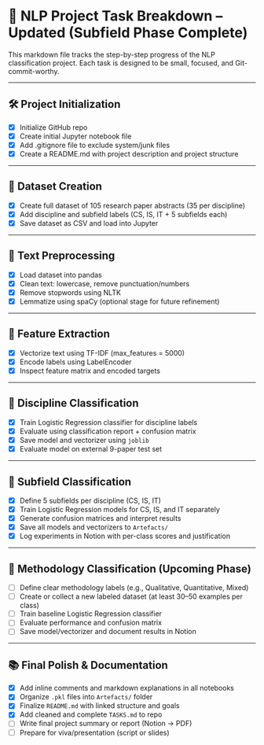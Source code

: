 # 📝 NLP Project Task Breakdown – Updated (Subfield Phase Complete)

This markdown file tracks the step-by-step progress of the NLP classification project. Each task is designed to be small, focused, and Git-commit-worthy.

---

## 🛠 Project Initialization

- [x] Initialize GitHub repo
- [x] Create initial Jupyter notebook file
- [x] Add .gitignore file to exclude system/junk files
- [x] Create a README.md with project description and project structure

---

## 📄 Dataset Creation

- [x] Create full dataset of 105 research paper abstracts (35 per discipline)
- [x] Add discipline and subfield labels (CS, IS, IT + 5 subfields each)
- [x] Save dataset as CSV and load into Jupyter

---

## 🧹 Text Preprocessing

- [x] Load dataset into pandas
- [x] Clean text: lowercase, remove punctuation/numbers
- [x] Remove stopwords using NLTK
- [x] Lemmatize using spaCy (optional stage for future refinement)

---

## 🔢 Feature Extraction

- [x] Vectorize text using TF-IDF (max_features = 5000)
- [x] Encode labels using LabelEncoder
- [x] Inspect feature matrix and encoded targets

---

## 🧠 Discipline Classification

- [x] Train Logistic Regression classifier for discipline labels
- [x] Evaluate using classification report + confusion matrix
- [x] Save model and vectorizer using `joblib`
- [x] Evaluate model on external 9-paper test set

---

## 🔁 Subfield Classification

- [x] Define 5 subfields per discipline (CS, IS, IT)
- [x] Train Logistic Regression models for CS, IS, and IT separately
- [x] Generate confusion matrices and interpret results
- [x] Save all models and vectorizers to `Artefacts/`
- [x] Log experiments in Notion with per-class scores and justification

---

## 🧪 Methodology Classification (Upcoming Phase)

- [ ] Define clear methodology labels (e.g., Qualitative, Quantitative, Mixed)
- [ ] Create or collect a new labeled dataset (at least 30–50 examples per class)
- [ ] Train baseline Logistic Regression classifier
- [ ] Evaluate performance and confusion matrix
- [ ] Save model/vectorizer and document results in Notion

---

## 📚 Final Polish & Documentation

- [x] Add inline comments and markdown explanations in all notebooks
- [x] Organize `.pkl` files into `Artefacts/` folder
- [x] Finalize `README.md` with linked structure and goals
- [x] Add cleaned and complete `TASKS.md` to repo
- [ ] Write final project summary or report (Notion → PDF)
- [ ] Prepare for viva/presentation (script or slides)
